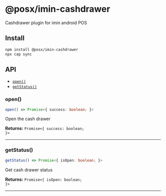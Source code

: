 # @posx/imin-cashdrawer

Cashdrawer plugin for imin android POS

## Install

```bash
npm install @posx/imin-cashdrawer
npx cap sync
```

## API

<docgen-index>

* [`open()`](#open)
* [`getStatus()`](#getstatus)

</docgen-index>

<docgen-api>
<!--Update the source file JSDoc comments and rerun docgen to update the docs below-->

### open()

```typescript
open() => Promise<{ success: boolean; }>
```

Open the cash drawer

**Returns:** <code>Promise&lt;{ success: boolean; }&gt;</code>

--------------------


### getStatus()

```typescript
getStatus() => Promise<{ isOpen: boolean; }>
```

Get cash drawer status

**Returns:** <code>Promise&lt;{ isOpen: boolean; }&gt;</code>

--------------------

</docgen-api>
